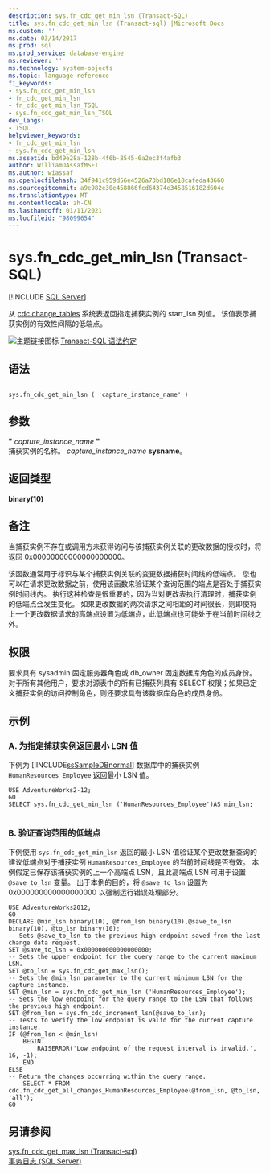 ```yaml
---
description: sys.fn_cdc_get_min_lsn (Transact-SQL)
title: sys.fn_cdc_get_min_lsn (Transact-sql) |Microsoft Docs
ms.custom: ''
ms.date: 03/14/2017
ms.prod: sql
ms.prod_service: database-engine
ms.reviewer: ''
ms.technology: system-objects
ms.topic: language-reference
f1_keywords:
- sys.fn_cdc_get_min_lsn
- fn_cdc_get_min_lsn
- fn_cdc_get_min_lsn_TSQL
- sys.fn_cdc_get_min_lsn_TSQL
dev_langs:
- TSQL
helpviewer_keywords:
- fn_cdc_get_min_lsn
- sys.fn_cdc_get_min_lsn
ms.assetid: bd49e28a-128b-4f6b-8545-6a2ec3f4afb3
author: WilliamDAssafMSFT
ms.author: wiassaf
ms.openlocfilehash: 34f941c959d56e4526a73bd186e18cafeda43660
ms.sourcegitcommit: a9e982e30e458866fcd64374e3458516182d604c
ms.translationtype: MT
ms.contentlocale: zh-CN
ms.lasthandoff: 01/11/2021
ms.locfileid: "98099654"
---
```

# <a name="sysfn_cdc_get_min_lsn-transact-sql"></a>sys.fn_cdc_get_min_lsn (Transact-SQL)
[!INCLUDE [SQL Server](../../includes/applies-to-version/sqlserver.md)]

  从 [cdc.change_tables](../../relational-databases/system-tables/cdc-change-tables-transact-sql.md) 系统表返回指定捕获实例的 start_lsn 列值。 该值表示捕获实例的有效性间隔的低端点。  
  
 ![主题链接图标](../../database-engine/configure-windows/media/topic-link.gif "“主题链接”图标") [Transact-SQL 语法约定](../../t-sql/language-elements/transact-sql-syntax-conventions-transact-sql.md)  
  
## <a name="syntax"></a>语法  
  
```  
  
sys.fn_cdc_get_min_lsn ( 'capture_instance_name' )  
```  
  
## <a name="arguments"></a>参数  
 **"** *capture_instance_name* **"**  
 捕获实例的名称。 *capture_instance_name* **sysname**。  
  
## <a name="return-types"></a>返回类型  
 **binary(10)**  
  
## <a name="remarks"></a>备注  
 当捕获实例不存在或调用方未获得访问与该捕获实例关联的更改数据的授权时，将返回 0x00000000000000000000。  
  
 该函数通常用于标识与某个捕获实例关联的变更数据捕获时间线的低端点。 您也可以在请求更改数据之前，使用该函数来验证某个查询范围的端点是否处于捕获实例时间线内。 执行这种检查是很重要的，因为当对更改表执行清理时，捕获实例的低端点会发生变化。 如果更改数据的两次请求之间相距的时间很长，则即使将上一个更改数据请求的高端点设置为低端点，此低端点也可能处于在当前时间线之外。  
  
## <a name="permissions"></a>权限  
 要求具有 sysadmin 固定服务器角色或 db_owner 固定数据库角色的成员身份。 对于所有其他用户，要求对源表中的所有已捕获列具有 SELECT 权限；如果已定义捕获实例的访问控制角色，则还要求具有该数据库角色的成员身份。  
  
## <a name="examples"></a>示例  
  
### <a name="a-returning-the-minimum-lsn-value-for-a-specified-capture-instance"></a>A. 为指定捕获实例返回最小 LSN 值  
 下例为 [!INCLUDE[ssSampleDBnormal](../../includes/sssampledbnormal-md.md)] 数据库中的捕获实例 `HumanResources_Employee` 返回最小 LSN 值。  
  
```  
USE AdventureWorks2-12;  
GO  
SELECT sys.fn_cdc_get_min_lsn ('HumanResources_Employee')AS min_lsn;  
  
```  
  
### <a name="b-verifying-the-low-endpoint-of-a-query-range"></a>B. 验证查询范围的低端点  
 下例使用 `sys.fn_cdc_get_min_lsn` 返回的最小 LSN 值验证某个更改数据查询的建议低端点对于捕获实例 `HumanResources_Employee` 的当前时间线是否有效。 本例假定已保存该捕获实例的上一个高端点 LSN，且此高端点 LSN 可用于设置 `@save_to_lsn` 变量。 出于本例的目的，将 `@save_to_lsn` 设置为 0x000000000000000000 以强制运行错误处理部分。  
  
```  
USE AdventureWorks2012;  
GO  
DECLARE @min_lsn binary(10), @from_lsn binary(10),@save_to_lsn binary(10), @to_lsn binary(10);  
-- Sets @save_to_lsn to the previous high endpoint saved from the last change data request.  
SET @save_to_lsn = 0x000000000000000000;  
-- Sets the upper endpoint for the query range to the current maximum LSN.  
SET @to_lsn = sys.fn_cdc_get_max_lsn();  
-- Sets the @min_lsn parameter to the current minimum LSN for the capture instance.  
SET @min_lsn = sys.fn_cdc_get_min_lsn ('HumanResources_Employee');  
-- Sets the low endpoint for the query range to the LSN that follows the previous high endpoint.  
SET @from_lsn = sys.fn_cdc_increment_lsn(@save_to_lsn);  
-- Tests to verify the low endpoint is valid for the current capture instance.  
IF (@from_lsn < @min_lsn)  
    BEGIN  
        RAISERROR('Low endpoint of the request interval is invalid.', 16, -1);  
    END  
ELSE  
-- Return the changes occurring within the query range.  
    SELECT * FROM cdc.fn_cdc_get_all_changes_HumanResources_Employee(@from_lsn, @to_lsn, 'all');  
GO  
```  
  
## <a name="see-also"></a>另请参阅  
 [sys.fn_cdc_get_max_lsn &#40;Transact-sql&#41;](../../relational-databases/system-functions/sys-fn-cdc-get-max-lsn-transact-sql.md)   
 [事务日志 (SQL Server)](../../relational-databases/logs/the-transaction-log-sql-server.md)  
  
  
